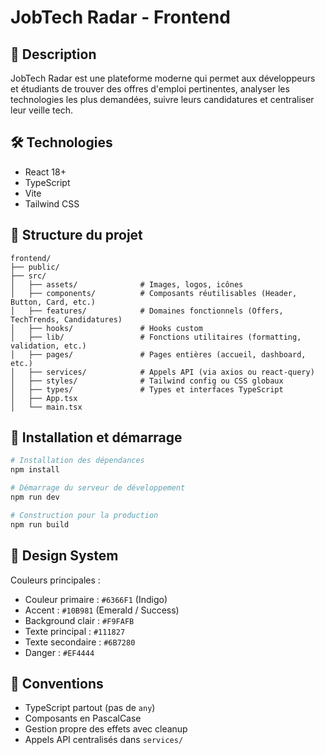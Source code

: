 # JobTech Radar - Frontend

## 🎯 Description

JobTech Radar est une plateforme moderne qui permet aux développeurs et étudiants de trouver des offres d'emploi pertinentes, analyser les technologies les plus demandées, suivre leurs candidatures et centraliser leur veille tech.

## 🛠️ Technologies

- React 18+
- TypeScript
- Vite
- Tailwind CSS

## 📁 Structure du projet

```
frontend/
├── public/
├── src/
│   ├── assets/              # Images, logos, icônes
│   ├── components/          # Composants réutilisables (Header, Button, Card, etc.)
│   ├── features/            # Domaines fonctionnels (Offers, TechTrends, Candidatures)
│   ├── hooks/               # Hooks custom
│   ├── lib/                 # Fonctions utilitaires (formatting, validation, etc.)
│   ├── pages/               # Pages entières (accueil, dashboard, etc.)
│   ├── services/            # Appels API (via axios ou react-query)
│   ├── styles/              # Tailwind config ou CSS globaux
│   ├── types/               # Types et interfaces TypeScript
│   ├── App.tsx
│   └── main.tsx
```

## 🚀 Installation et démarrage

```bash
# Installation des dépendances
npm install

# Démarrage du serveur de développement
npm run dev

# Construction pour la production
npm run build
```

## 🎨 Design System

Couleurs principales :
- Couleur primaire : `#6366F1` (Indigo)
- Accent : `#10B981` (Emerald / Success)
- Background clair : `#F9FAFB`
- Texte principal : `#111827`
- Texte secondaire : `#6B7280`
- Danger : `#EF4444`

## 📝 Conventions

- TypeScript partout (pas de `any`)
- Composants en PascalCase
- Gestion propre des effets avec cleanup
- Appels API centralisés dans `services/`
